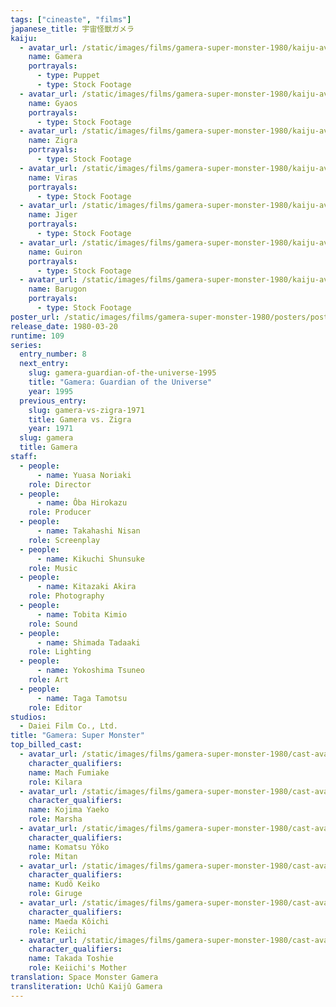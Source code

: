 ```yaml
---
tags: ["cineaste", "films"]
japanese_title: 宇宙怪獣ガメラ
kaiju:
  - avatar_url: /static/images/films/gamera-super-monster-1980/kaiju-avatars/00784.jpg
    name: Gamera
    portrayals:
      - type: Puppet
      - type: Stock Footage
  - avatar_url: /static/images/films/gamera-super-monster-1980/kaiju-avatars/00964.jpg
    name: Gyaos
    portrayals:
      - type: Stock Footage
  - avatar_url: /static/images/films/gamera-super-monster-1980/kaiju-avatars/01193.jpg
    name: Zigra
    portrayals:
      - type: Stock Footage
  - avatar_url: /static/images/films/gamera-super-monster-1980/kaiju-avatars/01454.jpg
    name: Viras
    portrayals:
      - type: Stock Footage
  - avatar_url: /static/images/films/gamera-super-monster-1980/kaiju-avatars/01730.jpg
    name: Jiger
    portrayals:
      - type: Stock Footage
  - avatar_url: /static/images/films/gamera-super-monster-1980/kaiju-avatars/02138.jpg
    name: Guiron
    portrayals:
      - type: Stock Footage
  - avatar_url: /static/images/films/gamera-super-monster-1980/kaiju-avatars/02425.jpg
    name: Barugon
    portrayals:
      - type: Stock Footage
poster_url: /static/images/films/gamera-super-monster-1980/posters/poster.jpg
release_date: 1980-03-20
runtime: 109
series:
  entry_number: 8
  next_entry:
    slug: gamera-guardian-of-the-universe-1995
    title: "Gamera: Guardian of the Universe"
    year: 1995
  previous_entry:
    slug: gamera-vs-zigra-1971
    title: Gamera vs. Zigra
    year: 1971
  slug: gamera
  title: Gamera
staff:
  - people:
      - name: Yuasa Noriaki
    role: Director
  - people:
      - name: Ôba Hirokazu
    role: Producer
  - people:
      - name: Takahashi Nisan
    role: Screenplay
  - people:
      - name: Kikuchi Shunsuke
    role: Music
  - people:
      - name: Kitazaki Akira
    role: Photography
  - people:
      - name: Tobita Kimio
    role: Sound
  - people:
      - name: Shimada Tadaaki
    role: Lighting
  - people:
      - name: Yokoshima Tsuneo
    role: Art
  - people:
      - name: Taga Tamotsu
    role: Editor
studios:
  - Daiei Film Co., Ltd.
title: "Gamera: Super Monster"
top_billed_cast:
  - avatar_url: /static/images/films/gamera-super-monster-1980/cast-avatars/mach-fumiake-0.jpg
    character_qualifiers:
    name: Mach Fumiake
    role: Kilara
  - avatar_url: /static/images/films/gamera-super-monster-1980/cast-avatars/yaeko-kojima-0.jpg
    character_qualifiers:
    name: Kojima Yaeko
    role: Marsha
  - avatar_url: /static/images/films/gamera-super-monster-1980/cast-avatars/yoko-komatsu-0.jpg
    character_qualifiers:
    name: Komatsu Yôko
    role: Mitan
  - avatar_url: /static/images/films/gamera-super-monster-1980/cast-avatars/keiko-kudo-0.jpg
    character_qualifiers:
    name: Kudô Keiko
    role: Giruge
  - avatar_url: /static/images/films/gamera-super-monster-1980/cast-avatars/koichi-maeda-0.jpg
    character_qualifiers:
    name: Maeda Kôichi
    role: Keiichi
  - avatar_url: /static/images/films/gamera-super-monster-1980/cast-avatars/toshie-takada-0.jpg
    character_qualifiers:
    name: Takada Toshie
    role: Keiichi's Mother
translation: Space Monster Gamera
transliteration: Uchû Kaijû Gamera
---
```


